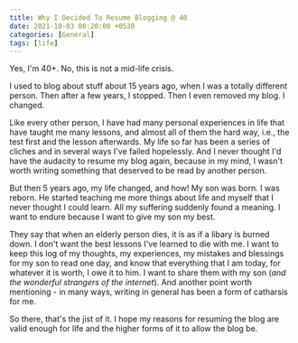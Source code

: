 ```yaml
---
title: Why I Decided To Resume Blogging @ 40
date: 2021-10-03 00:20:00 +0530
categories: [General]
tags: [life]
---
```


Yes, I'm 40+. No, this is not a mid-life crisis.

I used to blog about stuff about 15 years ago, when I was a totally different person. Then after a few years, I stopped. Then I even removed my blog. I changed.

Like every other person, I have had many personal experiences in life that have taught me many lessons, and almost all of them the hard way, i.e., the test first and the lesson afterwards. My life so far has been a series of cliches and in several ways I've failed hopelessly. And I never thought I'd have the audacity to resume my blog again, because in my mind, I wasn't worth writing something that deserved to be read by another person.

But then 5 years ago, my life changed, and how! My son was born. I was reborn. He started teaching me more things about life and myself that I never thought I could learn. All my suffering suddenly found a meaning. I want to endure because I want to give my son my best.

They say that when an elderly person dies, it is as if a libary is burned down. I don't want the best lessons I've learned to die with me. I want to keep this log of my thoughts, my experiences, my mistakes and blessings for my son to read one day, and know that everything that I am today, for whatever it is worth, I owe it to him. I want to share them with my son (_and the wonderful strangers of the internet_). And another point worth mentioning - in many ways, writing in general has been a form of catharsis for me.

So there, that's the jist of it. I hope my reasons for resuming the blog are valid enough for life and the higher forms of it to allow the blog be.
